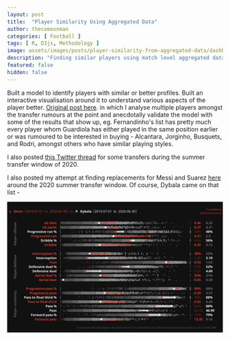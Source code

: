 ```yaml
---
layout: post
title:  "Player Similarity Using Aggregated Data"
author: thecomeonman
categories: [ Football ]
tags: [ R, D3js, Methodology ]
image: assets/images/posts/player-similarity-from-aggregated-data/dashboard.gif
description: "Finding similar players using match level aggregated data, such as passes attempted during the game"
featured: false
hidden: false
---
```


Built a model to identify players with similar or better profiles. Built an interactive visualisation around it to understand various aspects of the player better. [Original post here](https://thecomeonman.github.io/PlayerSimilarityFromAggregatedData).
in which I analyse multiple players amongst the transfer rumours at the point and anecdotally validate the model with some of the results that show up, eg. Fernandinho's list has pretty much every player whom Guardiola has either played in the same position earlier or was rumoured to be interested in buying - Alcantara, Jorginho, Busquets, and Rodri, amongst others who have similar playing styles. 

I also posted [this Twitter thread](https://twitter.com/thecomeonman/status/1306654311661760512) for some transfers during the summer transfer window of 2020.

I also posted my attempt at finding replacements for Messi and Suarez [here](https://github.com/thecomeonman/Replacing-Suarez-and-Messi) around the 2020 summer transfer window. Of course, Dybala came on that list -

![](https://raw.githubusercontent.com/thecomeonman/Replacing-Suarez-and-Messi/master/Messi_Dybala_1920_1920.png)